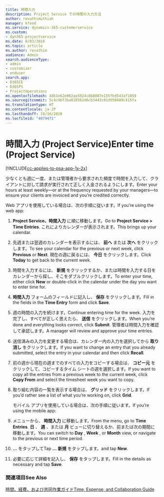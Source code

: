 ```yaml
---
title: 時間入力
description: Project Service での時間の入力方法
author: revathimuthiah
manager: kfend
ms.service: dynamics-365-customerservice
ms.custom:
- dyn365-projectservice
ms.date: 8/03/2018
ms.topic: article
ms.author: revathim
audience: Admin
search.audienceType:
- admin
- customizer
- enduser
search.app:
- D365CE
- D365PS
- ProjectOperations
ms.openlocfilehash: 4db1e62e062aa5024c8b8807e155fbd543af1059
ms.sourcegitcommit: 5c4c9bf3ba018562d6cb3443c01d550489c415fa
ms.translationtype: HT
ms.contentlocale: ja-JP
ms.lasthandoff: 10/16/2020
ms.locfileid: "4079471"
---
```

# <a name="enter-time-project-service"></a><span data-ttu-id="ea53f-103">時間入力 (Project Service)</span><span class="sxs-lookup"><span data-stu-id="ea53f-103">Enter time (Project Service)</span></span>

[!INCLUDE[cc-applies-to-psa-app-1x-2x](../includes/cc-applies-to-psa-app-1x-2x.md)]

<span data-ttu-id="ea53f-104">少なくとも週に一度、または管理者から要求された頻度で時間を入力して、クライアントに対して請求が実行されて正しく入金されるようにします。</span><span class="sxs-lookup"><span data-stu-id="ea53f-104">Enter your hours at least weekly—or at the frequency requested by your managers—to ensure your clients are invoiced and you’re credited correctly.</span></span>  
  
 <span data-ttu-id="ea53f-105">Web アプリを使用している場合は、次の手順に従います。</span><span class="sxs-lookup"><span data-stu-id="ea53f-105">If you’re using the web app:</span></span>  
  
1. <span data-ttu-id="ea53f-106">**Project Service、時間入力** に順に移動します。</span><span class="sxs-lookup"><span data-stu-id="ea53f-106">Go to **Project Service > Time Entries**.</span></span> <span data-ttu-id="ea53f-107">これによりカレンダーが表示されます。</span><span class="sxs-lookup"><span data-stu-id="ea53f-107">This brings up your calendar.</span></span>  
  
2. <span data-ttu-id="ea53f-108">先週または翌週のカレンダーを表示するには、 **前へ** または **次へ** をクリックします。</span><span class="sxs-lookup"><span data-stu-id="ea53f-108">To see your calendar for the previous or next week, click **Previous** or **Next**.</span></span> <span data-ttu-id="ea53f-109">現在の週に戻るには、 **今日** をクリックします。</span><span class="sxs-lookup"><span data-stu-id="ea53f-109">Click **Today** to get back to the current week.</span></span>  
  
3. <span data-ttu-id="ea53f-110">時間を入力するには、 **新規** をクリックするか、または時間を入力する日をカレンダーから探し、そこをダブルクリックします。</span><span class="sxs-lookup"><span data-stu-id="ea53f-110">To enter your time, either click **New** or double-click in the calendar under the day you want to enter time for.</span></span>  
  
4. <span data-ttu-id="ea53f-111">**時間入力** フォームのフィールドに記入し、 **保存** をクリックします。</span><span class="sxs-lookup"><span data-stu-id="ea53f-111">Fill in the fields in the **Time Entry** form and click **Save**.</span></span>  
  
5. <span data-ttu-id="ea53f-112">週の時間の入力を続けます。</span><span class="sxs-lookup"><span data-stu-id="ea53f-112">Continue entering time for the week.</span></span> <span data-ttu-id="ea53f-113">入力を完了し、すべてが正しく思えたら、 **送信** をクリックします。</span><span class="sxs-lookup"><span data-stu-id="ea53f-113">When you’re done and everything looks correct, click **Submit**.</span></span> <span data-ttu-id="ea53f-114">管理者は時間入力を確認して承認します。</span><span class="sxs-lookup"><span data-stu-id="ea53f-114">A manager will review and approve your time entries.</span></span>  
  
6. <span data-ttu-id="ea53f-115">送信済みの入力を変更する場合は、カレンダー内の入力を選択してから **取り消し** をクリックします。</span><span class="sxs-lookup"><span data-stu-id="ea53f-115">If you want to change an entry that you already submitted, select the entry in your calendar and then click **Recall**.</span></span>  
  
7. <span data-ttu-id="ea53f-116">前の週から現在の週までのすべての入力をコピーする場合は、 **コピー元** をクリックして、コピーするタイム シートの週を選択します。</span><span class="sxs-lookup"><span data-stu-id="ea53f-116">If you want to copy all the entries from a previous week to the current week, click **Copy From** and select the timesheet week you want to copy.</span></span>  
  
8. <span data-ttu-id="ea53f-117">取り組む内容の一覧を表示する場合は、 **グリッド** をクリックします。</span><span class="sxs-lookup"><span data-stu-id="ea53f-117">If you’d rather see a list of what you’re working on, click **Grid**.</span></span>  
  
   <span data-ttu-id="ea53f-118">モバイル アプリを使用している場合は、次の手順に従います。</span><span class="sxs-lookup"><span data-stu-id="ea53f-118">If you’re using the mobile app:</span></span>  
  
9. <span data-ttu-id="ea53f-119">メニューから、 **時間入力** に移動します。</span><span class="sxs-lookup"><span data-stu-id="ea53f-119">From the menu, go to **Time Entries**.</span></span>     <span data-ttu-id="ea53f-120">**日** 、 **週** 、または **月** ビューに切り替えるか、前または次の期間に移動します。</span><span class="sxs-lookup"><span data-stu-id="ea53f-120">You can switch to **Day** , **Week** , or **Month** view, or navigate to the previous or next time period.</span></span>  
  
10. <span data-ttu-id="ea53f-121">**…** をタップして</span><span class="sxs-lookup"><span data-stu-id="ea53f-121">Tap **…**</span></span> <span data-ttu-id="ea53f-122">**新規** をタップします。</span><span class="sxs-lookup"><span data-stu-id="ea53f-122">and tap **New**.</span></span>  
  
11. <span data-ttu-id="ea53f-123">必要に応じて詳細を記入し、 **保存** をタップします。</span><span class="sxs-lookup"><span data-stu-id="ea53f-123">Fill in the details as necessary and tap **Save**.</span></span>  
  
### <a name="see-also"></a><span data-ttu-id="ea53f-124">関連項目</span><span class="sxs-lookup"><span data-stu-id="ea53f-124">See Also</span></span>  
 [<span data-ttu-id="ea53f-125">時間、経費、および共同作業ガイド</span><span class="sxs-lookup"><span data-stu-id="ea53f-125">Time, Expense, and Collaboration Guide</span></span>](../psa/time-expense-collaboration-guide.md)
